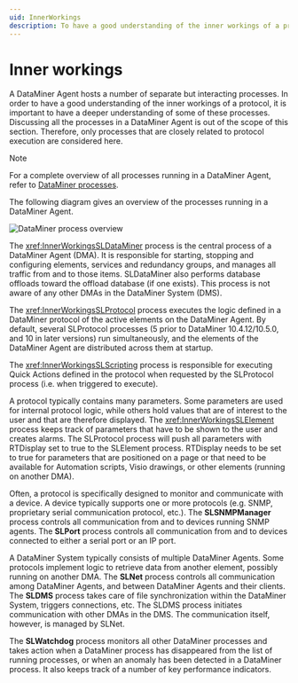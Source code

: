 ```yaml
---
uid: InnerWorkings
description: To have a good understanding of the inner workings of a protocol, it is important to have a deeper understanding of some of the DataMiner processes.
---
```


# Inner workings

A DataMiner Agent hosts a number of separate but interacting processes. In order to have a good understanding of the inner workings of a protocol, it is important to have a deeper understanding of some of these processes. Discussing all the processes in a DataMiner Agent is out of the scope of this section. Therefore, only processes that are closely related to protocol execution are considered here.

> [!NOTE]
> For a complete overview of all processes running in a DataMiner Agent, refer to [DataMiner processes](xref:DataMiner_processes).

The following diagram gives an overview of the processes running in a DataMiner Agent.

![DataMiner process overview](~/develop/images/ProcessOverview.svg)

The <xref:InnerWorkingsSLDataMiner> process is the central process of a DataMiner Agent (DMA). It is responsible for starting, stopping and configuring elements, services and redundancy groups, and manages all traffic from and to those items. SLDataMiner also performs database offloads toward the offload database (if one exists). This process is not aware of any other DMAs in the DataMiner System (DMS).

The <xref:InnerWorkingsSLProtocol> process executes the logic defined in a DataMiner protocol of the active elements on the DataMiner Agent. By default, several SLProtocol processes (5 prior to DataMiner 10.4.12/10.5.0, and 10 in later versions) run simultaneously, and the elements of the DataMiner Agent are distributed across them at startup.

The <xref:InnerWorkingsSLScripting> process is responsible for executing Quick Actions defined in the protocol when requested by the SLProtocol process (i.e. when triggered to execute).

A protocol typically contains many parameters. Some parameters are used for internal protocol logic, while others hold values that are of interest to the user and that are therefore displayed. The <xref:InnerWorkingsSLElement> process keeps track of parameters that have to be shown to the user and creates alarms. The SLProtocol process will push all parameters with RTDisplay set to true to the SLElement process. RTDisplay needs to be set to true for parameters that are positioned on a page or that need to be available for Automation scripts, Visio drawings, or other elements (running on another DMA).

Often, a protocol is specifically designed to monitor and communicate with a device. A device typically supports one or more protocols (e.g. SNMP, proprietary serial communication protocol, etc.). The **SLSNMPManager** process controls all communication from and to devices running SNMP agents. The **SLPort** process controls all communication from and to devices connected to either a serial port or an IP port.

A DataMiner System typically consists of multiple DataMiner Agents. Some protocols implement logic to retrieve data from another element, possibly running on another DMA. The **SLNet** process controls all communication among DataMiner Agents, and between DataMiner Agents and their clients. The **SLDMS** process takes care of file synchronization within the DataMiner System, triggers connections, etc. The SLDMS process initiates communication with other DMAs in the DMS. The communication itself, however, is managed by SLNet.

The **SLWatchdog** process monitors all other DataMiner processes and takes action when a DataMiner process has disappeared from the list of running processes, or when an anomaly has been detected in a DataMiner process. It also keeps track of a number of key performance indicators.
